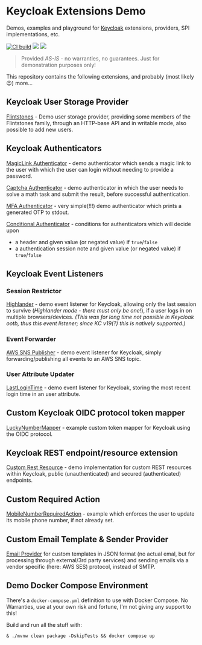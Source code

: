# Keycloak Extensions Demo

Demos, examples and playground for [Keycloak](https://www.keycloak.org) extensions, providers, SPI implementations, etc.

[![CI build](https://github.com/dasniko/keycloak-extensions-demo/actions/workflows/maven.yml/badge.svg)](https://github.com/dasniko/keycloak-extensions-demo/actions/workflows/maven.yml)
![](https://img.shields.io/github/license/dasniko/keycloak-extensions-demo?label=License)
![](https://img.shields.io/badge/Keycloak-26.0-blue)

>Provided _AS-IS_ - no warranties, no guarantees. Just for demonstration purposes only!

This repository contains the following extensions, and probably (most likely 😉) more...

## Keycloak User Storage Provider

[Flintstones](./flintstones-userprovider) - Demo user storage provider, providing some members of the Flintstones family, through an HTTP-base API and in writable mode, also possible to add new users.

## Keycloak Authenticators

[MagicLink Authenticator](./magiclink) - demo authenticator which sends a magic link to the user with which the user can login without needing to provide a password.

[Captcha Authenticator](./captcha) - demo authenticator in which the user needs to solve a math task and submit the result, before successful authentication.

[MFA Authenticator](./mfa-authenticator) - very simple(!!!) demo authenticator which prints a generated OTP to stdout.

[Conditional Authenticator](./conditional-authenticators) - conditions for authenticators which will decide upon
* a header and given value (or negated value) if `true`/`false`
* a authentication session note and given value (or negated value) if `true`/`false`

## Keycloak Event Listeners

### Session Restrictor

[Highlander](./event-listener) - demo event listener for Keycloak, allowing only the last session to survive (_Highlander mode - there must only be one!_), if a user logs in on multiple browsers/devices.
_(This was for long time not possible in Keycloak ootb, thus this event listener; since KC v19(?) this is natively supported.)_

### Event Forwarder

[AWS SNS Publisher](./event-listener) - demo event listener for Keycloak, simply forwarding/publishing all events to an AWS SNS topic.

### User Attribute Updater

[LastLoginTime](./event-listener) - demo event listener for Keycloak, storing the most recent login time in an user attribute.

## Custom Keycloak OIDC protocol token mapper

[LuckyNumberMapper](./tokenmapper) - example custom token mapper for Keycloak using the OIDC protocol.

## Keycloak REST endpoint/resource extension

[Custom Rest Resource](./rest-endpoint) - demo implementation for custom REST resources within Keycloak, public (unauthenticated) and secured (authenticated) endpoints.

## Custom Required Action

[MobileNumberRequiredAction](./requiredaction) - example which enforces the user to update its mobile phone number, if not already set.

## Custom Email Template & Sender Provider

[Email Provider](./email) for custom templates in JSON format (no actual emal, but for processing through external/3rd party services) and sending emails via a vendor specific (here: AWS SES) protocol, instead of SMTP.

## Demo Docker Compose Environment

There's a `docker-compose.yml` definition to use with Docker Compose. No Warranties, use at your own risk and fortune, I'm not giving any support to this!

Build and run all the stuff with:

    & ./mvnw clean package -DskipTests && docker compose up
